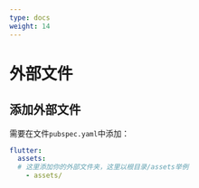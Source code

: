 ```yaml
---
type: docs
weight: 14
---
```


# 外部文件

## 添加外部文件

需要在文件`pubspec.yaml`中添加：

```yaml
flutter:
  assets:
  # 这里添加你的外部文件夹，这里以根目录/assets举例
    - assets/
```